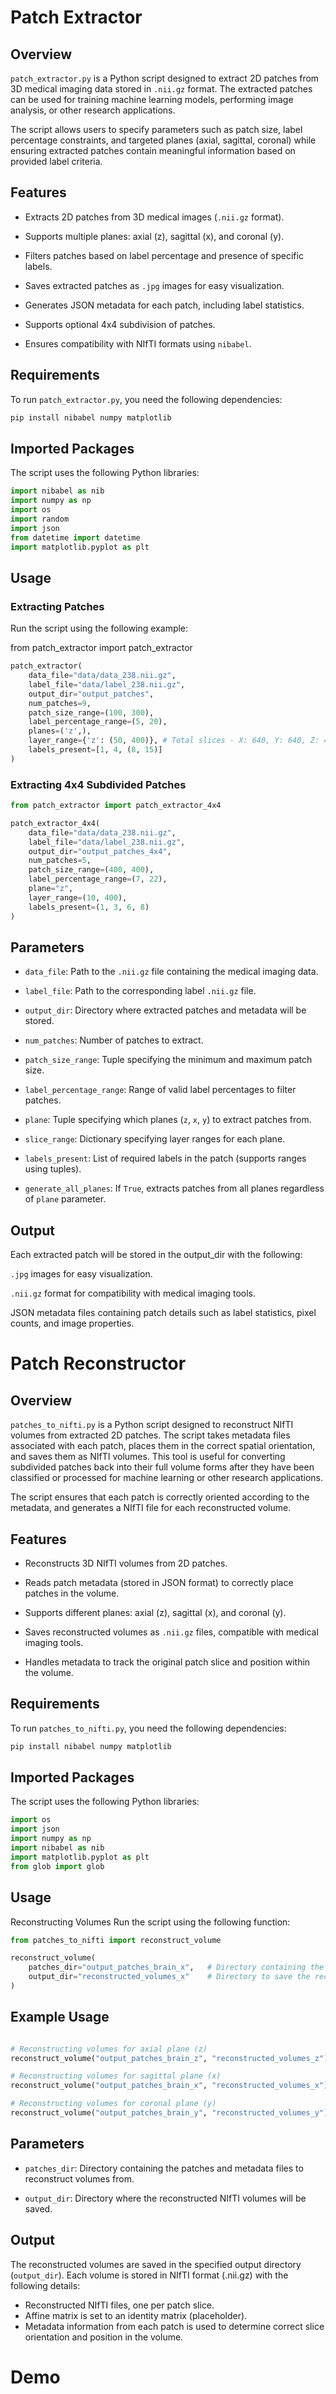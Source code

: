# Patch Extractor

## Overview

`patch_extractor.py` is a Python script designed to extract 2D patches from 3D medical imaging data stored in `.nii.gz` format. The extracted patches can be used for training machine learning models, performing image analysis, or other research applications.

The script allows users to specify parameters such as patch size, label percentage constraints, and targeted planes (axial, sagittal, coronal) while ensuring extracted patches contain meaningful information based on provided label criteria.


## Features

- Extracts 2D patches from 3D medical images (`.nii.gz` format).

- Supports multiple planes: axial (z), sagittal (x), and coronal (y).

- Filters patches based on label percentage and presence of specific labels.

- Saves extracted patches as `.jpg` images for easy visualization.

- Generates JSON metadata for each patch, including label statistics.

- Supports optional 4x4 subdivision of patches.

- Ensures compatibility with NIfTI formats using `nibabel`.

## Requirements

To run `patch_extractor.py`, you need the following dependencies:
```python
pip install nibabel numpy matplotlib
```

## Imported Packages

The script uses the following Python libraries:
```python
import nibabel as nib
import numpy as np
import os
import random
import json
from datetime import datetime
import matplotlib.pyplot as plt
```
## Usage

### Extracting Patches

Run the script using the following example:

from patch_extractor import patch_extractor
```python
patch_extractor(
    data_file="data/data_238.nii.gz",
    label_file="data/label_238.nii.gz",
    output_dir="output_patches",
    num_patches=9,
    patch_size_range=(100, 300),
    label_percentage_range=(5, 20),
    planes=('z',),
    layer_range={'z': (50, 400)}, # Total slices - X: 640, Y: 640, Z: 419
    labels_present=[1, 4, (8, 15)]
)
```


### Extracting 4x4 Subdivided Patches

```python
from patch_extractor import patch_extractor_4x4

patch_extractor_4x4(
    data_file="data/data_238.nii.gz",
    label_file="data/label_238.nii.gz",
    output_dir="output_patches_4x4",
    num_patches=5,
    patch_size_range=(400, 400),
    label_percentage_range=(7, 22),
    plane="z",
    layer_range=(10, 400),
    labels_present=(1, 3, 6, 8)
)
```

## Parameters

- `data_file`: Path to the `.nii.gz` file containing the medical imaging data.

- `label_file`: Path to the corresponding label `.nii.gz` file.

- `output_dir`: Directory where extracted patches and metadata will be stored.

- `num_patches`: Number of patches to extract.

- `patch_size_range`: Tuple specifying the minimum and maximum patch size.

- `label_percentage_range`: Range of valid label percentages to filter patches.

- `plane`: Tuple specifying which planes (`z`, `x`, `y`) to extract patches from.

- `slice_range`: Dictionary specifying layer ranges for each plane.

- `labels_present`: List of required labels in the patch (supports ranges using tuples).

- `generate_all_planes`: If `True`, extracts patches from all planes regardless of `plane` parameter.

## Output

Each extracted patch will be stored in the output_dir with the following:

`.jpg` images for easy visualization.

`.nii.gz` format for compatibility with medical imaging tools.

JSON metadata files containing patch details such as label statistics, pixel counts, and image properties.






# Patch Reconstructor
## Overview
`patches_to_nifti.py` is a Python script designed to reconstruct NIfTI volumes from extracted 2D patches. The script takes metadata files associated with each patch, places them in the correct spatial orientation, and saves them as NIfTI volumes. This tool is useful for converting subdivided patches back into their full volume forms after they have been classified or processed for machine learning or other research applications.

The script ensures that each patch is correctly oriented according to the metadata, and generates a NIfTI file for each reconstructed volume.

## Features
- Reconstructs 3D NIfTI volumes from 2D patches.

- Reads patch metadata (stored in JSON format) to correctly place patches in the volume.

- Supports different planes: axial (z), sagittal (x), and coronal (y).

- Saves reconstructed volumes as `.nii.gz` files, compatible with medical imaging tools.

- Handles metadata to track the original patch slice and position within the volume.


## Requirements
To run `patches_to_nifti.py`, you need the following dependencies:

```python
pip install nibabel numpy matplotlib
```

## Imported Packages
The script uses the following Python libraries:

```python
import os
import json
import numpy as np
import nibabel as nib
import matplotlib.pyplot as plt
from glob import glob
```

## Usage
Reconstructing Volumes
Run the script using the following function:

```python
from patches_to_nifti import reconstruct_volume

reconstruct_volume(
    patches_dir="output_patches_brain_x",   # Directory containing the extracted patches and metadata
    output_dir="reconstructed_volumes_x"    # Directory to save the reconstructed NIfTI volumes
)
```

## Example Usage

```python

# Reconstructing volumes for axial plane (z)
reconstruct_volume("output_patches_brain_z", "reconstructed_volumes_z")

# Reconstructing volumes for sagittal plane (x)
reconstruct_volume("output_patches_brain_x", "reconstructed_volumes_x")

# Reconstructing volumes for coronal plane (y)
reconstruct_volume("output_patches_brain_y", "reconstructed_volumes_y")
```


## Parameters
- `patches_dir`: Directory containing the patches and metadata files to reconstruct volumes from.

- `output_dir`: Directory where the reconstructed NIfTI volumes will be saved.


## Output
The reconstructed volumes are saved in the specified output directory (`output_dir`). Each volume is stored in NIfTI format (.nii.gz) with the following details:

- Reconstructed NIfTI files, one per patch slice.
- Affine matrix is set to an identity matrix (placeholder).
- Metadata information from each patch is used to determine correct slice orientation and position in the volume.



# Demo
<object data="https://github.com/abedmarm/NeuroADaS_patches/blob/main/DEMO_of_patch_extraction_from_images_and_reconstruction_of_patches_into_images.pdf" type="application/pdf" width="700px" height="700px">
    <embed src="https://github.com/abedmarm/NeuroADaS_patches/blob/main/DEMO_of_patch_extraction_from_images_and_reconstruction_of_patches_into_images.pdf">
        <p>Please view the PDF demo: <a href="https://github.com/abedmarm/NeuroADaS_patches/blob/main/DEMO_of_patch_extraction_from_images_and_reconstruction_of_patches_into_images.pdf">View PDF</a>.</p>
    </embed>
</object>

